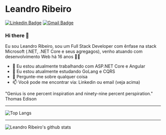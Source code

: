 # Leandro Ribeiro
[![Linkedin Badge](https://img.shields.io/badge/-imleandroribeiro-blue?style=flat-square&logo=Linkedin&logoColor=white&link=https://www.linkedin.com/in/imleandroribeiro/)](https://www.linkedin.com/in/imleandroribeiro/)
[![Gmail Badge](https://img.shields.io/badge/-falecom@leandroribeiro.com-c14438?style=flat-square&logo=Gmail&logoColor=white&link=mailto:falecom@leandroribeiro.com)](mailto:falecom@leandroribeiro.com)

### Hi there 👋

<!--
**leandroribeiro/leandroribeiro** is a ✨ _special_ ✨ repository because its `README.md` (this file) appears on your GitHub profile.
-->

Eu sou Leandro Ribeiro, sou um Full Stack Developer com ênfase na stack Microsoft (.NET, .NET Core e seus agregagos), venho atuando com desenvolvimento Web há 16 anos 👨‍💻

- 🔭 Eu estou atualmente trabalhando com ASP.NET Core e Angular
- 🌱 Eu estou atualmente estudando GoLang e CQRS
- 💬 Pergunte-me sobre qualquer coisa
- 📫 Você pode me encontrar via: Linkedin ou email (veja acima)

"Genius is one percent inspiration and ninety-nine percent perspiration." Thomas Edison

---

![Top Langs](https://github-readme-stats.vercel.app/api/top-langs/?username=leandroribeiro&theme=tokyonight)

---

![Leandro Ribeiro's github stats](https://github-readme-stats.vercel.app/api?username=leandroribeiro&count_private=true)

